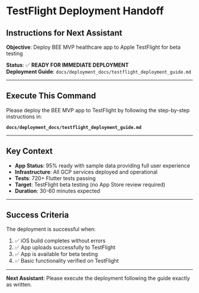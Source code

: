 # TestFlight Deployment Handoff

## Instructions for Next Assistant

**Objective**: Deploy BEE MVP healthcare app to Apple TestFlight for beta testing

**Status**: ✅ **READY FOR IMMEDIATE DEPLOYMENT**  
**Deployment Guide**: `docs/deployment_docs/testflight_deployment_guide.md`

---

## **Execute This Command**

Please deploy the BEE MVP app to TestFlight by following the step-by-step instructions in:

**`docs/deployment_docs/testflight_deployment_guide.md`**

---

## **Key Context**

- **App Status**: 95% ready with sample data providing full user experience
- **Infrastructure**: All GCP services deployed and operational
- **Tests**: 720+ Flutter tests passing
- **Target**: TestFlight beta testing (no App Store review required)
- **Duration**: 30-60 minutes expected

---

## **Success Criteria**

The deployment is successful when:
1. ✅ iOS build completes without errors
2. ✅ App uploads successfully to TestFlight 
3. ✅ App is available for beta testing
4. ✅ Basic functionality verified on TestFlight

---

**Next Assistant**: Please execute the deployment following the guide exactly as written. 